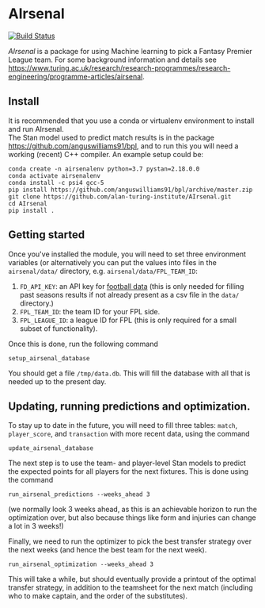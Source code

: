 # AIrsenal
[![Build Status](https://travis-ci.org/alan-turing-institute/AIrsenal.svg?branch=master)](https://travis-ci.org/alan-turing-institute/AIrsenal)

*AIrsenal* is a package for using Machine learning to pick a Fantasy Premier League team.
For some background information and details see https://www.turing.ac.uk/research/research-programmes/research-engineering/programme-articles/airsenal.

## Install

It is recommended that you use a conda or virtualenv environment to install and run AIrsenal.  
The Stan model used to predict match results is in the package https://github.com/anguswilliams91/bpl, and to run this you will need a working (recent) C++ compiler.
An example setup could be:
```
conda create -n airsenalenv python=3.7 pystan=2.18.0.0
conda activate airsenalenv
conda install -c psi4 gcc-5
pip install https://github.com/anguswilliams91/bpl/archive/master.zip
git clone https://github.com/alan-turing-institute/AIrsenal.git
cd AIrsenal
pip install .
```


## Getting started

Once you've installed the module, you will need to set three environment variables (or alternatively you can put the values into files in the ```airsenal/data/``` directory, e.g. ```airsenal/data/FPL_TEAM_ID```:

1. `FD_API_KEY`: an API key for [football data](https://www.football-data.org/) (this is only needed for filling past seasons results if not already present as a csv file in the ```data/``` directory.)
2. `FPL_TEAM_ID`: the team ID for your FPL side.
3. `FPL_LEAGUE_ID`: a league ID for FPL (this is only required for a small subset of functionality).

Once this is done, run the following command

```shell
setup_airsenal_database
```

You should get a file ```/tmp/data.db```.  This will fill the database with all that is needed up to the present day.

## Updating, running predictions and optimization.

To stay up to date in the future, you will need to fill three tables: ```match```, ```player_score```, and ```transaction```
with more recent data, using the command
```shell
update_airsenal_database
```

The next step is to use the team- and player-level Stan models to predict the expected points for all players for the next fixtures.  This is done using the command
```shell
run_airsenal_predictions --weeks_ahead 3
```
(we normally look 3 weeks ahead, as this is an achievable horizon to run the optimization over, but also because things like form and injuries can change a lot in 3 weeks!)

Finally, we need to run the optimizer to pick the best transfer strategy over the next weeks (and hence the best team for the next week).
```shell
run_airsenal_optimization --weeks_ahead 3
```
This will take a while, but should eventually provide a printout of the optimal transfer strategy, in addition to the teamsheet for the next match (including who to make captain, and the order of the substitutes).





